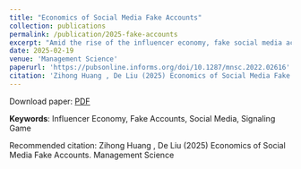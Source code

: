 ```yaml
---
title: "Economics of Social Media Fake Accounts"
collection: publications
permalink: /publication/2025-fake-accounts
excerpt: "Amid the rise of the influencer economy, fake social media accounts have become prevalent on many social media platforms. Yet the problem of fake accounts is still poorly understood, and so is the effectiveness of coping strategies. This research models the ecosystem of fake accounts in an influencer economy and obtains insights on fake-account purchasing behaviors, the impact of anti-fake efforts, and the roles of various contextual factors. We show that as the anti-fake effort increases, the equilibrium may transition from a “pooling” equilibrium where a low-quality influencer buys fake accounts to mimic a high-quality one, to a “costly-separating” equilibrium where a high-quality influencer may buy fake accounts to prevent mimicry from a low-quality influencer, and to a “naturally-separating” equilibrium where low- and high-quality influencers are separated without buying fake accounts. We find that increasing anti-fake efforts and increasing social media literacy may sometimes result in more fake accounts. A purely profit-driven platform always prefers a pooling equilibrium with zero anti-fake effort. As a platform puts more weight on consumer welfare, it may exert a positive effort to induce a separating equilibrium, but the platform's preferred anti-fake effort tends to be lower than that of consumers. We also find that the platform sometimes prefers a lower social media literacy and a lower fake-account base price, whereas consumers prefer the opposite. In contrast, improving the anti-fake technology level can benefit both the platform and consumers. Our main insights are applicable to scenarios with more influencer types and repeated interactions."
date: 2025-02-19
venue: 'Management Science'
paperurl: 'https://pubsonline.informs.org/doi/10.1287/mnsc.2022.02616'
citation: 'Zihong Huang , De Liu (2025) Economics of Social Media Fake Accounts. Management Science'
---
```

Download paper: [PDF](https://pubsonline.informs.org/doi/10.1287/mnsc.2022.02616)

**Keywords**: Influencer Economy, Fake Accounts, Social Media, Signaling Game

Recommended citation: Zihong Huang , De Liu (2025) Economics of Social Media Fake Accounts. Management Science
